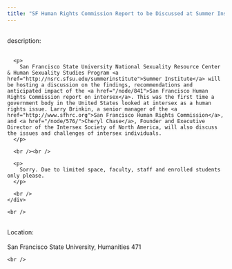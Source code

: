 ```yaml
---
title: "SF Human Rights Commission Report to be Discussed at Summer Institute"
---
```


<div class="flexinode-body flexinode-2">
  <div class="flexinode-textarea-1">
    <div class="form-item">
      <br /> <label>description:</label><br /><br /> 
      
      <p>
        San Francisco State University National Sexuality Resource Center & Human Sexuality Studies Program <a href="http://nsrc.sfsu.edu/summerinstitute">Summer Institute</a> will be hosting a discussion on the findings, recommendations and anticipated impact of the <a href="/node/841">San Francisco Human Rights Commission report on intersex</a>. This was the first time a government body in the United States looked at intersex as a human rights issue. Larry Brinkin, a senior manager of the <a href="http://www.sfhrc.org">San Francisco Human Rights Commission</a>, and <a href="/node/576/">Cheryl Chase</a>, Founder and Executive Director of the Intersex Society of North America, will also discuss the issues and challenges of intersex individuals.
      </p>
      
      <br /><br />
      
      <p>
        Sorry. Due to limited space, faculty, staff and enrolled students only please.
      </p>
      
      <br />
    </div>
    
    <br />
  </div>
  
  <div class="flexinode-textfield-2">
    <div class="form-item">
      <br /> <label>Location:</label><br /><br /> San Francisco State University, Humanities 471<br />
    </div>
    
    <br />
  </div>
</div>